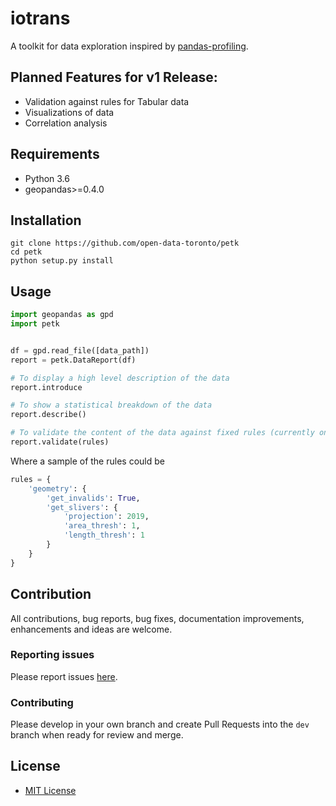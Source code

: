 # iotrans

A toolkit for data exploration inspired by [pandas-profiling](https://github.com/pandas-profiling/pandas-profiling). 

## Planned Features for v1 Release:
* Validation against rules for Tabular data
* Visualizations of data
* Correlation analysis

## Requirements
* Python 3.6
* geopandas>=0.4.0

## Installation
    git clone https://github.com/open-data-toronto/petk
    cd petk
    python setup.py install

## Usage

```python
import geopandas as gpd
import petk


df = gpd.read_file([data_path])
report = petk.DataReport(df)

# To display a high level description of the data
report.introduce

# To show a statistical breakdown of the data
report.describe()

# To validate the content of the data against fixed rules (currently only for GeoSpatial data)
report.validate(rules)
```

Where a sample of the rules could be

```python
rules = {
    'geometry': {
        'get_invalids': True,
        'get_slivers': {
            'projection': 2019,
            'area_thresh': 1,
            'length_thresh': 1
        }
    }
}
```

## Contribution
All contributions, bug reports, bug fixes, documentation improvements, enhancements and ideas are welcome.

### Reporting issues
Please report issues [here](https://github.com/open-data-toronto/petk/issues).

### Contributing
Please develop in your own branch and create Pull Requests into the `dev` branch when ready for review and merge.

## License

* [MIT License](https://github.com/open-data-toronto/petk/blob/master/LICENSE)
